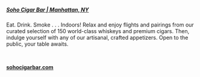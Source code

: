 ##### [Soho Cigar Bar | Manhattan, NY](//www.sohocigarbar.com)

Eat. Drink. Smoke . . . Indoors! Relax and enjoy flights and pairings from our curated selection of 150 world-class whiskeys and premium cigars. Then, indulge yourself with any of our artisanal, crafted appetizers. Open to the public, your table awaits.

&nbsp;

[**sohocigarbar.com**](//www.sohocigarbar.com)
